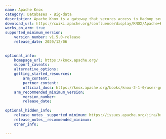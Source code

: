 ```yaml
---
name: Apache Knox
category: Databases - Big-data
description: Apache Knox is a gateway that secures access to Hadoop services, providing a REST API for authentication and authorization management.
download_url: https://cwiki.apache.org/confluence/display/KNOX/Apache+Knox+Releases
works_on_arm: true
supported_minimum_version:
    version_number: v1.5.0-release
    release_date: 2020/12/06
 
 
optional_info:
    homepage_url: https://knox.apache.org/
    support_caveats:
    alternative_options:
    getting_started_resources:
        arm_content:
        partner_content:
        official_docs: https://knox.apache.org/books/knox-2-1-0/user-guide.html#Quick+Start
    arm_recommended_minimum_version:
        version_number:
        release_date:
 
optional_hidden_info:
    release_notes__supported_minimum: https://issues.apache.org/jira/browse/KNOX-2535
    release_notes__recommended_minimum:
    other_info:
 
---
```

